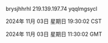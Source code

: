 brysjhhrhl 219.139.197.74 yqqlmgsycl

2024年 11月 03日 星期日 19:30:02 CST

2024年 11月 03日 星期日 11:30:02 GMT
